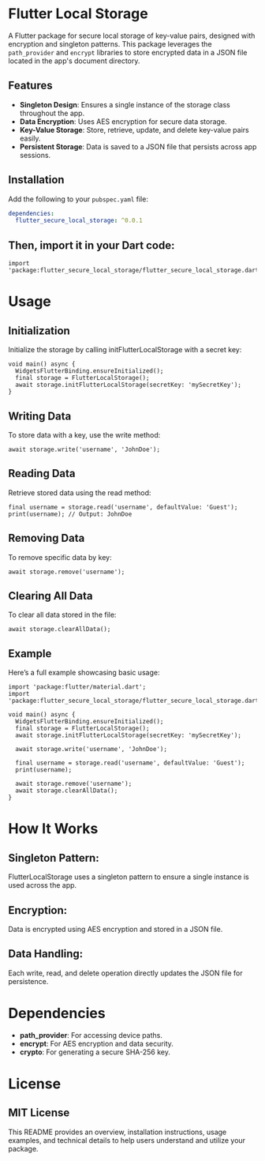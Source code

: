 
#  Flutter Local Storage

A Flutter package for secure local storage of key-value pairs, designed with encryption and singleton patterns. This package leverages the `path_provider` and `encrypt` libraries to store encrypted data in a JSON file located in the app's document directory.

## Features

- **Singleton Design**: Ensures a single instance of the storage class throughout the app.
- **Data Encryption**: Uses AES encryption for secure data storage.
- **Key-Value Storage**: Store, retrieve, update, and delete key-value pairs easily.
- **Persistent Storage**: Data is saved to a JSON file that persists across app sessions.

## Installation

Add the following to your `pubspec.yaml` file:

```yaml
dependencies:
  flutter_secure_local_storage: ^0.0.1
```


## Then, import it in your Dart code:
```
import 'package:flutter_secure_local_storage/flutter_secure_local_storage.dart';

```

# Usage
## Initialization
Initialize the storage by calling initFlutterLocalStorage with a secret key:

```
void main() async {
  WidgetsFlutterBinding.ensureInitialized();
  final storage = FlutterLocalStorage();
  await storage.initFlutterLocalStorage(secretKey: 'mySecretKey');
}
```

## Writing Data
To store data with a key, use the write method:
```
await storage.write('username', 'JohnDoe');
```

## Reading Data
Retrieve stored data using the read method:
```
final username = storage.read('username', defaultValue: 'Guest');
print(username); // Output: JohnDoe
```

## Removing Data
To remove specific data by key:
```
await storage.remove('username');
```

## Clearing All Data
To clear all data stored in the file:
```
await storage.clearAllData();
```

## Example

Here’s a full example showcasing basic usage:

``` 
import 'package:flutter/material.dart';
import 'package:flutter_secure_local_storage/flutter_secure_local_storage.dart';

void main() async {
  WidgetsFlutterBinding.ensureInitialized();
  final storage = FlutterLocalStorage();
  await storage.initFlutterLocalStorage(secretKey: 'mySecretKey');

  await storage.write('username', 'JohnDoe');

  final username = storage.read('username', defaultValue: 'Guest');
  print(username);

  await storage.remove('username');
  await storage.clearAllData();
}
``` 


# How It Works

## Singleton Pattern: 
FlutterLocalStorage uses a singleton pattern to ensure a single instance is used across the app.

## Encryption: 
Data is encrypted using AES encryption and stored in a JSON file.

## Data Handling: 
Each write, read, and delete operation directly updates the JSON file for persistence.

# Dependencies

- **path_provider**: For accessing device paths.
- **encrypt**: For AES encryption and data security.
- **crypto**: For generating a secure SHA-256 key.

# License
## MIT License

This README provides an overview, installation instructions, usage examples, and technical details to help users understand and utilize your package.


